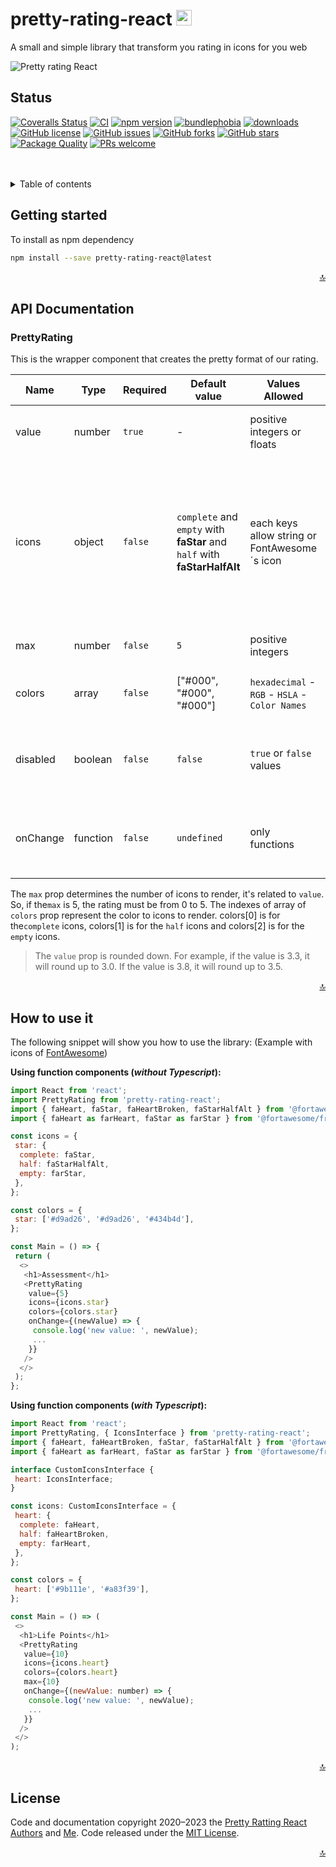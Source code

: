 <div id="top">
  <h1>pretty-rating-react
   <img src="https://cdn.iconscout.com/icon/free/png-256/typescript-1174965.png" width="25" height="25" />
 </h1>

 <p>A small and simple library that transform you rating in icons for you web</p>
</div>

![Pretty rating React](https://imgur.com/Pd1vf7k.png 'How to see pretty-rating-react')

## Status

[![Coveralls Status](https://img.shields.io/coverallsCoverage/github/Proskynete/pretty-rating-react?logo=Coveralls)](https://coveralls.io/github/Proskynete/pretty-rating-react?branch=master) [![CI](https://img.shields.io/github/actions/workflow/status/Proskynete/pretty-rating-react/ci.yml?logo=GithubActions&logoColor=fff)](https://github.com/Proskynete/pretty-rating-react/actions/workflows/ci.yml) [![npm version](https://img.shields.io/npm/v/pretty-rating-react?logo=Npm&logoColor=fff)](https://www.npmjs.com/package/pretty-rating-react) [![bundlephobia](https://img.shields.io/bundlephobia/min/pretty-rating-react)](https://bundlephobia.com/package/pretty-rating-react) [![downloads](https://img.shields.io/npm/dm/pretty-rating-react)](https://www.npmjs.com/package/pretty-rating-react) [![GitHub license](https://img.shields.io/github/license/Proskynete/pretty-rating-react?logo=Github)](https://github.com/Proskynete/pretty-rating-react)
[![GitHub issues](https://img.shields.io/github/issues/Proskynete/pretty-rating-react)](https://github.com/Proskynete/pretty-rating-react/issues) [![GitHub forks](https://img.shields.io/github/forks/Proskynete/pretty-rating-react)](https://github.com/Proskynete/pretty-rating-react/network) [![GitHub stars](https://img.shields.io/github/stars/Proskynete/pretty-rating-react)](https://github.com/Proskynete/pretty-rating-react/stargazers) [![Package Quality](https://packagequality.com/shield/pretty-rating-react.svg)](https://packagequality.com/#?package=pretty-rating-react) [![PRs welcome](https://img.shields.io/badge/PRs-welcome-green)](#CONTRIBUTING.md)

<br />
<br />

<details>
  <summary>Table of contents</summary>
  <ol>
    <li>
      <a href="#getting-started">Getting started</a>
    </li>
    <li>
      <a href="#api-documentation">API Documentation</a>
      <ul>
        <li><a href="#pretty-rating">PrettyRating</a></li>
      </ul>
    </li>
    <li><a href="#how-to-use">How to use it</a></li>
  </ol>
</details>

<h2 id="getting-started">Getting started</h2>
To install as npm dependency

```sh
npm install --save pretty-rating-react@latest
```

<p align="right"><a href="#top">🔝</a></p>

<h2 id="api-documentation">API Documentation</h2>

<h3 id="pretty-rating">PrettyRating</h3>

This is the wrapper component that creates the pretty format of our rating.

| Name     | Type     | Required | Default value                                                            | Values Allowed                                 | Description                                                                                                                                  |
| -------- | -------- | -------- | ------------------------------------------------------------------------ | ---------------------------------------------- | -------------------------------------------------------------------------------------------------------------------------------------------- |
| value    | number   | `true`   | -                                                                        | positive integers or floats                    | Rating that we will transform to icons.                                                                                                      |
| icons    | object   | `false`  | `complete` and `empty` with **faStar** and `half` with **faStarHalfAlt** | each keys allow string or FontAwesome´s icon   | Object with 3 states: complete when the rating number is integer, half when it is floating and empty to fill if it is missing for the total. |
| max      | number   | `false`  | `5`                                                                      | positive integers                              | Number of icons to create.                                                                                                                   |
| colors   | array    | `false`  | ["#000", "#000", "#000"]                                                 | `hexadecimal` - `RGB` - `HSLA` - `Color Names` | Colors with which icons are rendered.                                                                                                        |
| disabled | boolean  | `false`  | `false`                                                                  | `true` or `false` values                       | If the value of the prop is true, the component will not be clickable                                                                        |
| onChange | function | `false`  | `undefined`                                                              | only functions                                 | With this function you can get the new selected value                                                                                        |

The `max` prop determines the number of icons to render, it's related to `value`. So, if the`max` is 5, the rating must be from 0 to 5.
The indexes of array of `colors` prop represent the color to icons to render. colors[0] is for the`complete` icons, colors[1] is for the `half` icons and colors[2] is for the `empty` icons.

> The `value` prop is rounded down. For example, if the value is 3.3, it will round up to 3.0. If the value is 3.8, it will round up to 3.5.

<p align="right"><a href="#top">🔝</a></p>

<h2 id="how-to-use">How to use it</h2>

The following snippet will show you how to use the library: (Example with icons of [FontAwesome](https://fontawesome.com/how-to-use/on-the-web/using-with/react))

**Using function components (_without Typescript_):**

```js
import React from 'react';
import PrettyRating from 'pretty-rating-react';
import { faHeart, faStar, faHeartBroken, faStarHalfAlt } from '@fortawesome/free-solid-svg-icons';
import { faHeart as farHeart, faStar as farStar } from '@fortawesome/free-regular-svg-icons';

const icons = {
 star: {
  complete: faStar,
  half: faStarHalfAlt,
  empty: farStar,
 },
};

const colors = {
 star: ['#d9ad26', '#d9ad26', '#434b4d'],
};

const Main = () => {
 return (
  <>
   <h1>Assessment</h1>
   <PrettyRating
    value={5}
    icons={icons.star}
    colors={colors.star}
    onChange={(newValue) => {
     console.log('new value: ', newValue);
     ...
    }}
   />
  </>
 );
};
```

**Using function components (_with Typescript_):**

```js
import React from 'react';
import PrettyRating, { IconsInterface } from 'pretty-rating-react';
import { faHeart, faHeartBroken, faStar, faStarHalfAlt } from '@fortawesome/free-solid-svg-icons';
import { faHeart as farHeart, faStar as farStar } from '@fortawesome/free-regular-svg-icons';

interface CustomIconsInterface {
 heart: IconsInterface;
}

const icons: CustomIconsInterface = {
 heart: {
  complete: faHeart,
  half: faHeartBroken,
  empty: farHeart,
 },
};

const colors = {
 heart: ['#9b111e', '#a83f39'],
};

const Main = () => (
 <>
  <h1>Life Points</h1>
  <PrettyRating
   value={10}
   icons={icons.heart}
   colors={colors.heart}
   max={10}
   onChange={(newValue: number) => {
    console.log('new value: ', newValue);
    ...
   }}
  />
 </>
);
```

<p align="right"><a href="#top">🔝</a></p>

<h2 id="license">License</h2>

Code and documentation copyright 2020–2023 the [Pretty Ratting React Authors](https://github.com/Proskynete/pretty-rating-react/graphs/contributors) and [Me](https://github.com/Proskynete/Proskynete). Code released under the [MIT License](https://github.com/Proskynete/pretty-rating-react/blob/master/LICENSE).

<p align="right"><a href="#top">🔝</a></p>
